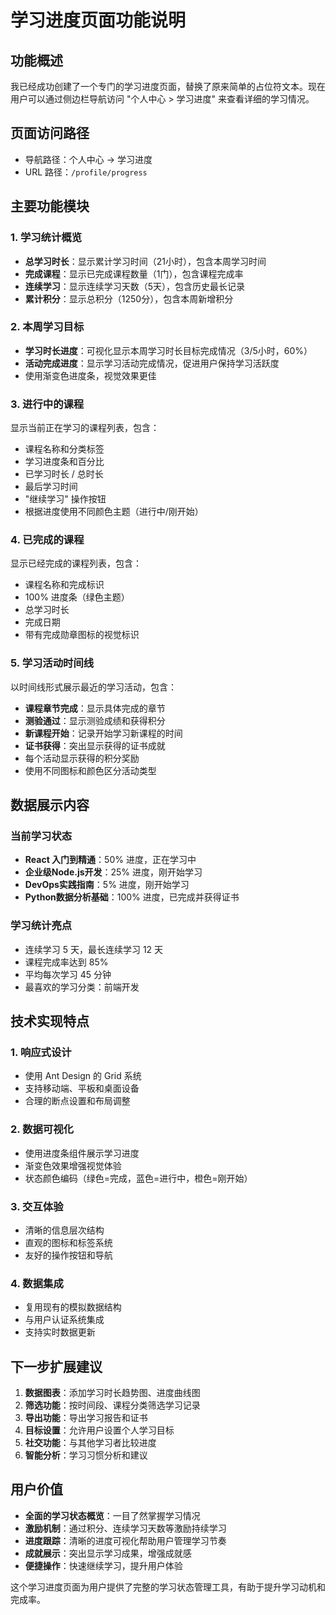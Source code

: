 # 学习进度页面功能说明

## 功能概述

我已经成功创建了一个专门的学习进度页面，替换了原来简单的占位符文本。现在用户可以通过侧边栏导航访问 "个人中心 > 学习进度" 来查看详细的学习情况。

## 页面访问路径

- 导航路径：个人中心 → 学习进度
- URL 路径：`/profile/progress`

## 主要功能模块

### 1. 学习统计概览
- **总学习时长**：显示累计学习时间（21小时），包含本周学习时间
- **完成课程**：显示已完成课程数量（1门），包含课程完成率
- **连续学习**：显示连续学习天数（5天），包含历史最长记录
- **累计积分**：显示总积分（1250分），包含本周新增积分

### 2. 本周学习目标
- **学习时长进度**：可视化显示本周学习时长目标完成情况（3/5小时，60%）
- **活动完成进度**：显示学习活动完成情况，促进用户保持学习活跃度
- 使用渐变色进度条，视觉效果更佳

### 3. 进行中的课程
显示当前正在学习的课程列表，包含：
- 课程名称和分类标签
- 学习进度条和百分比
- 已学习时长 / 总时长
- 最后学习时间
- "继续学习" 操作按钮
- 根据进度使用不同颜色主题（进行中/刚开始）

### 4. 已完成的课程
显示已经完成的课程列表，包含：
- 课程名称和完成标识
- 100% 进度条（绿色主题）
- 总学习时长
- 完成日期
- 带有完成勋章图标的视觉标识

### 5. 学习活动时间线
以时间线形式展示最近的学习活动，包含：
- **课程章节完成**：显示具体完成的章节
- **测验通过**：显示测验成绩和获得积分
- **新课程开始**：记录开始学习新课程的时间
- **证书获得**：突出显示获得的证书成就
- 每个活动显示获得的积分奖励
- 使用不同图标和颜色区分活动类型

## 数据展示内容

### 当前学习状态
- **React 入门到精通**：50% 进度，正在学习中
- **企业级Node.js开发**：25% 进度，刚开始学习
- **DevOps实践指南**：5% 进度，刚开始学习
- **Python数据分析基础**：100% 进度，已完成并获得证书

### 学习统计亮点
- 连续学习 5 天，最长连续学习 12 天
- 课程完成率达到 85%
- 平均每次学习 45 分钟
- 最喜欢的学习分类：前端开发

## 技术实现特点

### 1. 响应式设计
- 使用 Ant Design 的 Grid 系统
- 支持移动端、平板和桌面设备
- 合理的断点设置和布局调整

### 2. 数据可视化
- 使用进度条组件展示学习进度
- 渐变色效果增强视觉体验
- 状态颜色编码（绿色=完成，蓝色=进行中，橙色=刚开始）

### 3. 交互体验
- 清晰的信息层次结构
- 直观的图标和标签系统
- 友好的操作按钮和导航

### 4. 数据集成
- 复用现有的模拟数据结构
- 与用户认证系统集成
- 支持实时数据更新

## 下一步扩展建议

1. **数据图表**：添加学习时长趋势图、进度曲线图
2. **筛选功能**：按时间段、课程分类筛选学习记录
3. **导出功能**：导出学习报告和证书
4. **目标设置**：允许用户设置个人学习目标
5. **社交功能**：与其他学习者比较进度
6. **智能分析**：学习习惯分析和建议

## 用户价值

- **全面的学习状态概览**：一目了然掌握学习情况
- **激励机制**：通过积分、连续学习天数等激励持续学习
- **进度跟踪**：清晰的进度可视化帮助用户管理学习节奏
- **成就展示**：突出显示学习成果，增强成就感
- **便捷操作**：快速继续学习，提升用户体验

这个学习进度页面为用户提供了完整的学习状态管理工具，有助于提升学习动机和完成率。
